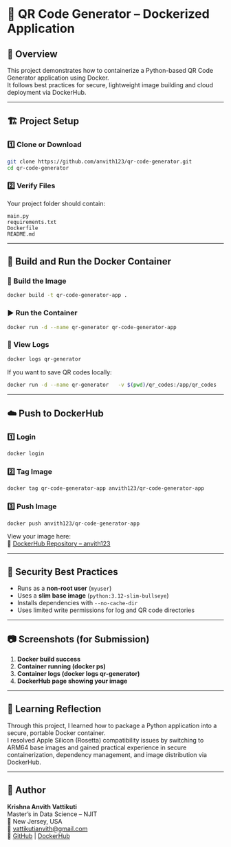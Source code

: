 # 🧠 QR Code Generator – Dockerized Application

## 📘 Overview
This project demonstrates how to containerize a Python-based QR Code Generator application using Docker.  
It follows best practices for secure, lightweight image building and cloud deployment via DockerHub.

---

## 🏗️ Project Setup

### 1️⃣ Clone or Download
```bash
git clone https://github.com/anvith123/qr-code-generator.git
cd qr-code-generator
```

### 2️⃣ Verify Files
Your project folder should contain:
```
main.py
requirements.txt
Dockerfile
README.md
```

---

## 🐳 Build and Run the Docker Container

### 🧱 Build the Image
```bash
docker build -t qr-code-generator-app .
```

### ▶️ Run the Container
```bash
docker run -d --name qr-generator qr-code-generator-app
```

### 🧾 View Logs
```bash
docker logs qr-generator
```

If you want to save QR codes locally:
```bash
docker run -d --name qr-generator   -v $(pwd)/qr_codes:/app/qr_codes   qr-code-generator-app --url https://www.njit.edu
```

---

## ☁️ Push to DockerHub

### 1️⃣ Login
```bash
docker login
```

### 2️⃣ Tag Image
```bash
docker tag qr-code-generator-app anvith123/qr-code-generator-app
```

### 3️⃣ Push Image
```bash
docker push anvith123/qr-code-generator-app
```

View your image here:  
🔗 [DockerHub Repository – anvith123](https://hub.docker.com/repositories/anvith123)

---

## 🧩 Security Best Practices
- Runs as a **non-root user** (`myuser`)
- Uses a **slim base image** (`python:3.12-slim-bullseye`)
- Installs dependencies with `--no-cache-dir`
- Uses limited write permissions for log and QR code directories

---

## 📷 Screenshots (for Submission)
1. **Docker build success**  
2. **Container running (docker ps)**  
3. **Container logs (docker logs qr-generator)**  
4. **DockerHub page showing your image**

---

## 🧠 Learning Reflection
Through this project, I learned how to package a Python application into a secure, portable Docker container.  
I resolved Apple Silicon (Rosetta) compatibility issues by switching to ARM64 base images and gained practical experience in secure containerization, dependency management, and image distribution via DockerHub.

---

## 👤 Author
**Krishna Anvith Vattikuti**  
Master’s in Data Science – NJIT  
📍 New Jersey, USA  
📧 vattikutianvith@gmail.com  
🔗 [GitHub](https://github.com/anvith123) | [DockerHub](https://hub.docker.com/u/anvith123)
